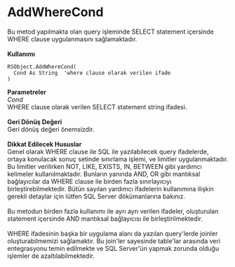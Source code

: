 # AddWhereCond

Bu metod yapılmakta olan query işleminde SELECT statement içersinde WHERE clause uygulanmasını sağlamaktadır.\
\
**Kullanımı**

```
RSObject.AddWhereCond(
  Cond As String  'where clause olarak verilen ifade
)
```

**Parametreler**\
_Cond_\
WHERE clause olarak verilen SELECT statement string ifadesi.\
\
**Geri Dönüş Değeri**\
Geri dönüş değeri önemsizdir.\
\
**Dikkat Edilecek Hususlar**\
Genel olarak WHERE clause ile SQL ile yazılabilecek query ifadelerde, ortaya konulacak sonuç setinde sınırlama işlemi, ve limitler uygulanmaktadır. Bu limitler verilirken NOT, LIKE, EXISTS, IN, BETWEEN gibi yardımcı kelimeler kullanılmaktadır. Bunların yanında AND, OR gibi mantıksal bağlayıcılar da WHERE clause ile birden fazla sınırlayıcıyı birleştirebilmektedir. Bütün sayılan yardımcı ifadelerin kullanımına ilişkin gerekli detaylar için lütfen SQL Server dökümanlarına bakınız.\
\
Bu metodun birden fazla kullanımı ile ayrı ayrı verilen ifadeler, oluşturulan statement içersinde AND mantıksal bağlayıcısı ile birleştirilmektedir.\
\
WHERE ifadesinin başka bir uygulama alanı da yazılan query'lerde joinler oluşturabilmemizi sağlamaktır. Bu join'ler sayesinde table'lar arasında veri entegrasyonu temin edilmekte ve SQL Server'ün yapmak zorunda olduğu işlemler de azaltılabilmektedir.

